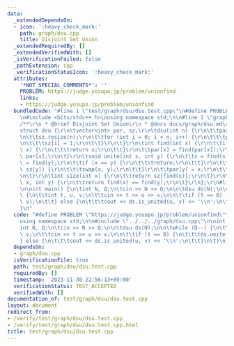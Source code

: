 ```yaml
---
data:
  _extendedDependsOn:
  - icon: ':heavy_check_mark:'
    path: graph/dsu.cpp
    title: Disjoint Set Union
  _extendedRequiredBy: []
  _extendedVerifiedWith: []
  _isVerificationFailed: false
  _pathExtension: cpp
  _verificationStatusIcon: ':heavy_check_mark:'
  attributes:
    '*NOT_SPECIAL_COMMENTS*': ''
    PROBLEM: https://judge.yosupo.jp/problem/unionfind
    links:
    - https://judge.yosupo.jp/problem/unionfind
  bundledCode: "#line 1 \"test/graph/dsu/dsu.test.cpp\"\n#define PROBLEM \"https://judge.yosupo.jp/problem/unionfind\"\
    \n#include <bits/stdc++.h>\nusing namespace std;\n\n#line 1 \"graph/dsu.cpp\"\n\
    /**\r\n * @brief Disjoint Set Union\r\n * @docs docs/graph/dsu.md\r\n*/\r\n\r\n\
    struct dsu {\r\n\tvector<int> par, sz;\r\n\tdsu(int n) {\r\n\t\tpar.resize(n);\r\
    \n\t\tsz.resize(n);\r\n\t\tfor (int i = 0; i < n; i++) {\r\n\t\t\tpar[i] = i;\r\
    \n\t\t\tsz[i] = 1;\r\n\t\t}\r\n\t}\r\n\tint find(int x) {\r\n\t\tif (par[x] ==\
    \ x) {\r\n\t\t\treturn x;\r\n\t\t}\r\n\t\tpar[x] = find(par[x]);\r\n\t\treturn\
    \ par[x];\r\n\t}\r\n\tvoid unite(int x, int y) {\r\n\t\tx = find(x);\r\n\t\ty\
    \ = find(y);\r\n\t\tif (x == y) {\r\n\t\t\treturn;\r\n\t\t}\r\n\t\tif (sz[x] <\
    \ sz[y]) {\r\n\t\t\tswap(x, y);\r\n\t\t}\r\n\t\tpar[y] = x;\r\n\t\tsz[x] += sz[y];\r\
    \n\t}\r\n\tint size(int x) {\r\n\t\treturn sz[find(x)];\r\n\t}\r\n\tbool is_united(int\
    \ x, int y) {\r\n\t\treturn find(x) == find(y);\r\n\t}\r\n};\r\n#line 6 \"test/graph/dsu/dsu.test.cpp\"\
    \n\nint main() {\n\tint N, Q;\n\tcin >> N >> Q;\n\n\tdsu ds(N);\n\n\twhile (Q--)\
    \ {\n\t\tint t, u, v;\n\t\tcin >> t >> u >> v;\n\n\t\tif (t == 0) {\n\t\t\tds.unite(u,\
    \ v);\n\t\t} else {\n\t\t\tcout << ds.is_united(u, v) << '\\n';\n\t\t}\n\t}\n\
    }\n"
  code: "#define PROBLEM \"https://judge.yosupo.jp/problem/unionfind\"\n#include <bits/stdc++.h>\n\
    using namespace std;\n\n#include \"../../../graph/dsu.cpp\"\n\nint main() {\n\t\
    int N, Q;\n\tcin >> N >> Q;\n\n\tdsu ds(N);\n\n\twhile (Q--) {\n\t\tint t, u,\
    \ v;\n\t\tcin >> t >> u >> v;\n\n\t\tif (t == 0) {\n\t\t\tds.unite(u, v);\n\t\t\
    } else {\n\t\t\tcout << ds.is_united(u, v) << '\\n';\n\t\t}\n\t}\n}\n"
  dependsOn:
  - graph/dsu.cpp
  isVerificationFile: true
  path: test/graph/dsu/dsu.test.cpp
  requiredBy: []
  timestamp: '2023-11-30 22:56:13+09:00'
  verificationStatus: TEST_ACCEPTED
  verifiedWith: []
documentation_of: test/graph/dsu/dsu.test.cpp
layout: document
redirect_from:
- /verify/test/graph/dsu/dsu.test.cpp
- /verify/test/graph/dsu/dsu.test.cpp.html
title: test/graph/dsu/dsu.test.cpp
---
```

